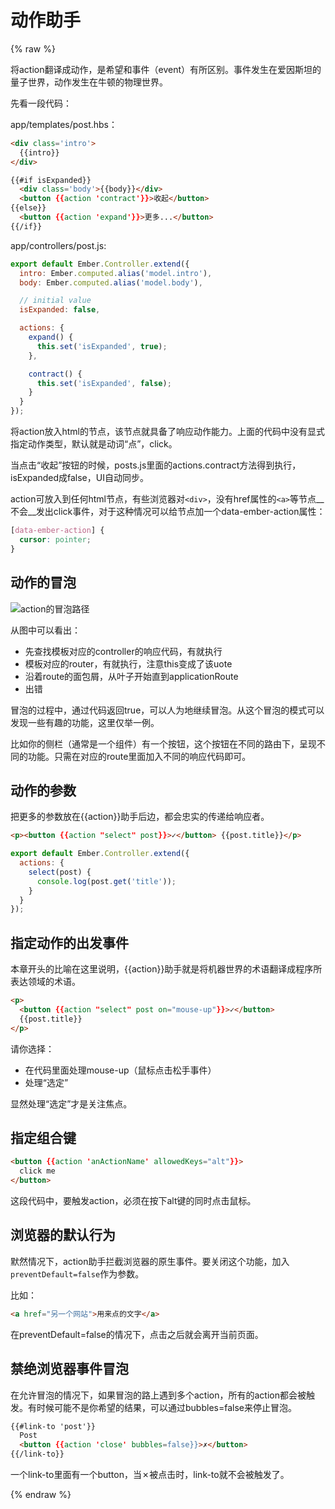 # 动作助手

{% raw %}

将action翻译成动作，是希望和事件（event）有所区别。事件发生在爱因斯坦的量子世界，动作发生在牛顿的物理世界。

先看一段代码：

app/templates/post.hbs：
```html
<div class='intro'>
  {{intro}}
</div>

{{#if isExpanded}}
  <div class='body'>{{body}}</div>
  <button {{action 'contract'}}>收起</button>
{{else}}
  <button {{action 'expand'}}>更多...</button>
{{/if}}

```
app/controllers/post.js:
```javascript
export default Ember.Controller.extend({
  intro: Ember.computed.alias('model.intro'),
  body: Ember.computed.alias('model.body'),

  // initial value
  isExpanded: false,

  actions: {
    expand() {
      this.set('isExpanded', true);
    },

    contract() {
      this.set('isExpanded', false);
    }
  }
});
```
将action放入html的节点，该节点就具备了响应动作能力。上面的代码中没有显式指定动作类型，默认就是动词“点”，click。

当点击“收起”按钮的时候，posts.js里面的actions.contract方法得到执行，isExpanded成false，UI自动同步。

action可放入到任何html节点，有些浏览器对```<div>```，没有href属性的```<a>```等节点__不会__发出click事件，对于这种情况可以给节点加一个data-ember-action属性：
```css
[data-ember-action] {
  cursor: pointer;
}
```

## 动作的冒泡

![action的冒泡路径][action-bubbling]

从图中可以看出：

* 先查找模板对应的controller的响应代码，有就执行
* 模板对应的router，有就执行，注意this变成了该uote
* 沿着route的面包屑，从叶子开始直到applicationRoute
* 出错

冒泡的过程中，通过代码返回true，可以人为地继续冒泡。从这个冒泡的模式可以发现一些有趣的功能，这里仅举一例。

比如你的侧栏（通常是一个组件）有一个按钮，这个按钮在不同的路由下，呈现不同的功能。只需在对应的route里面加入不同的响应代码即可。

## 动作的参数
把更多的参数放在{{action}}助手后边，都会忠实的传递给响应者。
```html
<p><button {{action "select" post}}>✓</button> {{post.title}}</p>
```
```javascript
export default Ember.Controller.extend({
  actions: {
    select(post) {
      console.log(post.get('title'));
    }
  }
});
```
## 指定动作的出发事件

本章开头的比喻在这里说明，{{action}}助手就是将机器世界的术语翻译成程序所表达领域的术语。

```html
<p>
  <button {{action "select" post on="mouse-up"}}>✓</button>
  {{post.title}}
</p>
```

请你选择：

* 在代码里面处理mouse-up（鼠标点击松手事件）
* 处理“选定”

显然处理“选定”才是关注焦点。

## 指定组合键
```html
<button {{action 'anActionName' allowedKeys="alt"}}>
  click me
</button>
```
这段代码中，要触发action，必须在按下alt键的同时点击鼠标。

## 浏览器的默认行为

默然情况下，action助手拦截浏览器的原生事件。要关闭这个功能，加入```preventDefault=false```作为参数。

比如：
```html
<a href="另一个网站">用来点的文字</a>
```

在preventDefault=false的情况下，点击之后就会离开当前页面。


## 禁绝浏览器事件冒泡

在允许冒泡的情况下，如果冒泡的路上遇到多个action，所有的action都会被触发。有时候可能不是你希望的结果，可以通过bubbles=false来停止冒泡。
```html
{{#link-to 'post'}}
  Post
  <button {{action 'close' bubbles=false}}>✗</button>
{{/link-to}}
```
一个link-to里面有一个button，当✗被点击时，link-to就不会被触发了。


{% endraw %}

[action-bubbling]:{{book.imgbase}}/action-bubbling.png "action的冒泡路径"
